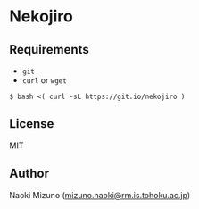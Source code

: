# Nekojiro

## Requirements

* `git`
* `curl` or `wget`

```
$ bash <( curl -sL https://git.io/nekojiro )
```

## License

MIT

## Author

Naoki Mizuno (mizuno.naoki@rm.is.tohoku.ac.jp)
